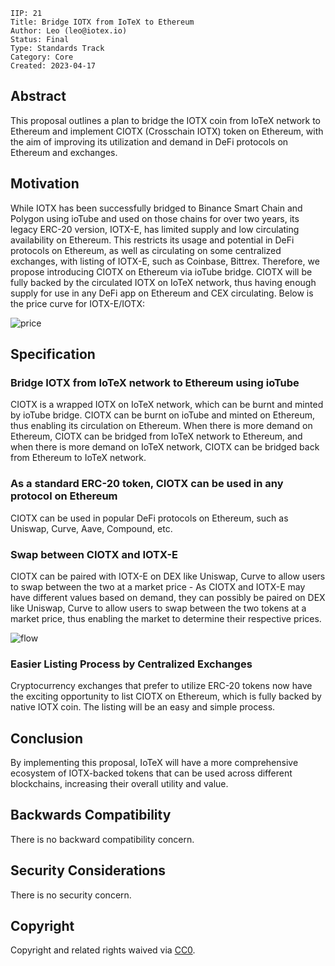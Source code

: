 ```
IIP: 21
Title: Bridge IOTX from IoTeX to Ethereum
Author: Leo (leo@iotex.io)
Status: Final
Type: Standards Track
Category: Core
Created: 2023-04-17
```

## Abstract

This proposal outlines a plan to bridge the IOTX coin from IoTeX network to Ethereum and implement CIOTX (Crosschain IOTX) token on Ethereum, with the aim of improving its utilization and demand in DeFi protocols on Ethereum and exchanges.

## Motivation

While IOTX has been successfully bridged to Binance Smart Chain and Polygon using ioTube and used on those chains for over two years, its legacy ERC-20 version, IOTX-E, has limited supply and low circulating availability on Ethereum. This restricts its usage and potential in DeFi protocols on Ethereum, as well as circulating on some centralized exchanges, with listing of IOTX-E, such as Coinbase, Bittrex. Therefore, we propose introducing CIOTX on Ethereum via ioTube bridge. CIOTX will be fully backed by the circulated IOTX on IoTeX network, thus having enough supply for use in any DeFi app on Ethereum and CEX circulating. Below is the price curve for IOTX-E/IOTX:

![price](./assets/iip-21-price.jpeg)

## Specification

### Bridge IOTX from IoTeX network to Ethereum using ioTube

CIOTX is a wrapped IOTX on IoTeX network, which can be burnt and minted by ioTube bridge. CIOTX can be burnt on ioTube and minted on Ethereum, thus enabling its circulation on Ethereum. When there is more demand on Ethereum, CIOTX can be bridged from IoTeX network to Ethereum, and when there is more demand on IoTeX network, CIOTX can be bridged back from Ethereum to IoTeX network.

### As a standard ERC-20 token, CIOTX can be used in any protocol on Ethereum

CIOTX can be used in popular DeFi protocols on Ethereum, such as Uniswap, Curve, Aave, Compound, etc.

### Swap between CIOTX and IOTX-E

CIOTX can be paired with IOTX-E on DEX like Uniswap, Curve to allow users to swap between the two at a market price - As CIOTX and IOTX-E may have different values based on demand, they can  possibly be paired on DEX like Uniswap, Curve to allow users to swap between the two tokens at a market price, thus enabling the market to determine their respective prices.

![flow](./assets/iip-21-flow.jpg)

### Easier Listing Process by Centralized Exchanges

Cryptocurrency exchanges that prefer to utilize ERC-20 tokens now have the exciting opportunity to list CIOTX on Ethereum, which is fully backed by native IOTX coin. The listing will be an easy and simple process.

## Conclusion

By implementing this proposal, IoTeX will have a more comprehensive ecosystem of IOTX-backed tokens that can be used across different blockchains, increasing their overall utility and value.

## Backwards Compatibility

There is no backward compatibility concern.

## Security Considerations

There is no security concern.

## Copyright
Copyright and related rights waived via [CC0](https://creativecommons.org/publicdomain/zero/1.0/).

